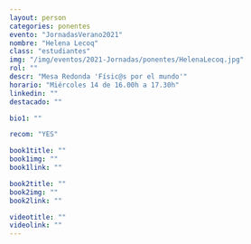 ```yaml
---
layout: person
categories: ponentes
evento: "JornadasVerano2021"
nombre: "Helena Lecoq"
class: "estudiantes"
img: "/img/eventos/2021-Jornadas/ponentes/HelenaLecoq.jpg"
rol: ""
descr: "Mesa Redonda 'Físic@s por el mundo'"
horario: "Miércoles 14 de 16.00h a 17.30h"
linkedin: ""
destacado: ""

bio1: ""

recom: "YES"

book1title: ""
book1img: ""
book1link: ""

book2title: ""
book2img: ""
book2link: ""

videotitle: ""
videolink: ""
---
```

